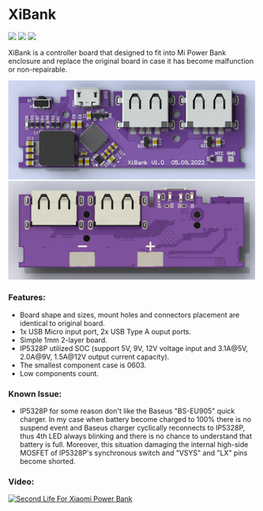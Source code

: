 # XiBank

<p>
<img src="https://img.shields.io/badge/CAD-Altium-blue"> 
<img src="https://img.shields.io/github/repo-size/Ardentis-sd/XiBank"> 
<img src="https://img.shields.io/youtube/views/kC_nnOEB7hU?style=social">
</p>

XiBank is a controller board that designed to fit into Mi Power Bank enclosure and replace the original board in case it has become malfunction or non-repairable. 

<p>
<img width="500" alt="TopView_XiBank_V1.0.png" src="https://github.com/Ardentis-sd/XiBank/blob/main/Pictures/TopView_XiBank_V1.0.png">
<img width="500" alt="BottomView_XiBank_V1.0.png" src="https://github.com/Ardentis-sd/XiBank/blob/main/Pictures/BottomView_XiBank_V1.0.png">
</p>

### Features:
 - Board shape and sizes, mount holes and connectors placement are identical to original board.
 - 1x USB Micro input port, 2x USB Type A ouput ports.
 - Simple 1mm 2-layer board.
 - IP5328P utilized SOC (support 5V, 9V, 12V voltage input and 3.1A@5V, 2.0A@9V, 1.5A@12V output current capacity).
 - The smallest component case is 0603.
 - Low components count.

### Known Issue:
 - IP5328P for some reason don't like the Baseus "BS-EU905" quick charger. In my case when battery become charged to 100% there is no suspend event and Baseus charger cyclically reconnects to IP5328P, thus 4th LED always blinking and there is no chance to understand that battery is full. Moreover, this situation damaging the internal high-side MOSFET of IP5328P's synchronous switch and "VSYS" and "LX" pins become shorted.

### Video:
[![Second Life For Xiaomi Power Bank](https://img.youtube.com/vi/kC_nnOEB7hU/0.jpg)](https://youtu.be/kC_nnOEB7hU)
